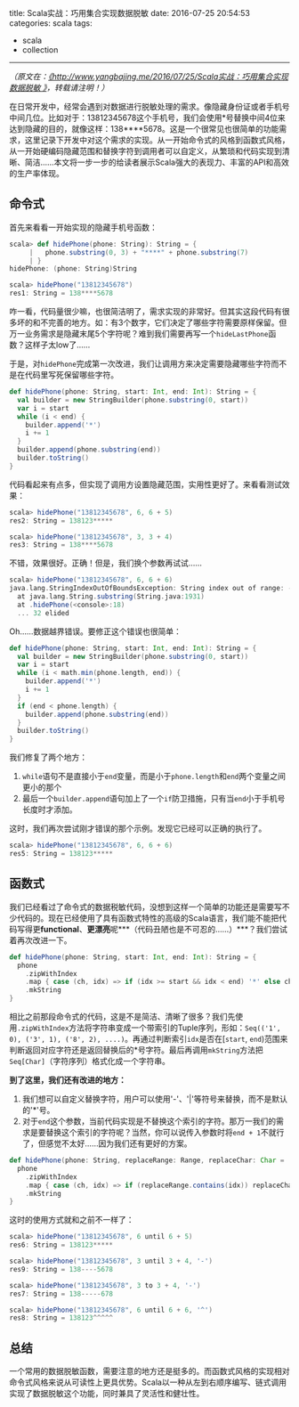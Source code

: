 title: Scala实战：巧用集合实现数据脱敏
date: 2016-07-25 20:54:53
categories: scala
tags:
- scala
- collection
---

*（原文在：[《http://www.yangbajing.me/2016/07/25/Scala实战：巧用集合实现数据脱敏
》](http://www.yangbajing.me/2016/07/25/scala%E5%AE%9E%E6%88%98%EF%BC%9A%E5%B7%A7%E7%94%A8%E9%9B%86%E5%90%88%E5%AE%9E%E7%8E%B0%E6%95%B0%E6%8D%AE%E8%84%B1%E6%95%8F/)，转载请注明！）*

在日常开发中，经常会遇到对数据进行脱敏处理的需求。像隐藏身份证或者手机号中间几位。比如对于：13812345678这个手机号，我们会使用\*号替换中间4位来达到隐藏的目的，就像这样：138\*\*\*\*5678。这是一个很常见也很简单的功能需求，这里记录下开发中对这个需求的实现。从一开始命令式的风格到函数式风格，从一开始硬编码隐藏范围和替换字符到调用者可以自定义，从繁琐和代码实现到清晰、简洁……本文将一步一步的给读者展示Scala强大的表现力、丰富的API和高效的生产率体现。

## 命令式

首先来看看一开始实现的隐藏手机号函数：

```scala
scala> def hidePhone(phone: String): String = {
     |   phone.substring(0, 3) + "****" + phone.substring(7)
     | }
hidePhone: (phone: String)String

scala> hidePhone("13812345678")
res1: String = 138****5678
```

咋一看，代码量很少嘛，也很简洁明了，需求实现的非常好。但其实这段代码有很多坏的和不完善的地方。如：有3个数字，它们决定了哪些字符需要原样保留。但万一业务需求是隐藏末尾5个字符呢？难到我们需要再写一个`hideLastPhone`函数？这样子太low了……

于是，对`hidePhone`完成第一次改进，我们让调用方来决定需要隐藏哪些字符而不是在代码里写死保留哪些字符。

```scala
def hidePhone(phone: String, start: Int, end: Int): String = {
  val builder = new StringBuilder(phone.substring(0, start))
  var i = start
  while (i < end) {
    builder.append('*')
    i += 1
  }
  builder.append(phone.substring(end))
  builder.toString()
}
```

代码看起来有点多，但实现了调用方设置隐藏范围，实用性更好了。来看看测试效果：

```scala
scala> hidePhone("13812345678", 6, 6 + 5)
res2: String = 138123*****

scala> hidePhone("13812345678", 3, 3 + 4)
res3: String = 138****5678
```

不错，效果很好。正确！但是，我们换个参数再试试……

```scala
scala> hidePhone("13812345678", 6, 6 + 6)
java.lang.StringIndexOutOfBoundsException: String index out of range: -1
  at java.lang.String.substring(String.java:1931)
  at .hidePhone(<console>:18)
  ... 32 elided
```

Oh……数据越界错误。要修正这个错误也很简单：

```scala
def hidePhone(phone: String, start: Int, end: Int): String = {
  val builder = new StringBuilder(phone.substring(0, start))
  var i = start
  while (i < math.min(phone.length, end)) {
    builder.append('*')
    i += 1
  }
  if (end < phone.length) {
    builder.append(phone.substring(end))
  }
  builder.toString()
}
```
我们修复了两个地方：

1. `while`语句不是直接小于`end`变量，而是小于`phone.length`和`end`两个变量之间更小的那个
2. 最后一个`builder.append`语句加上了一个`if`防卫措施，只有当`end`小于手机号长度时才添加。

这时，我们再次尝试刚才错误的那个示例。发现它已经可以正确的执行了。

```scala
scala> hidePhone("13812345678", 6, 6 + 6)
res5: String = 138123*****
```

## 函数式

我们已经看过了命令式的数据税敏代码，没想到这样一个简单的功能还是需要写不少代码的。现在已经使用了具有函数式特性的高级的Scala语言，我们能不能把代码写得更**functional**、**更漂亮**呢***（代码丑陋也是不可忍的……）***？我们尝试着再次改进一下。

```scala
def hidePhone(phone: String, start: Int, end: Int): String = {
  phone
    .zipWithIndex
    .map { case (ch, idx) => if (idx >= start && idx < end) '*' else ch }
    .mkString
}
```

相比之前那段命令式的代码，这是不是简洁、清晰了很多？我们先使用`.zipWithIndex`方法将字符串变成一个带索引的Tuple序列，形如：`Seq(('1', 0), ('3', 1), ('8', 2), ....)`。再通过判断索引`idx`是否在[`start`, `end`)范围来判断返回对应字符还是返回替换后的\*号字符。最后再调用`mkString`方法把`Seq[Char]`（字符序列）格式化成一个字符串。

**到了这里，我们还有改进的地方：**

1. 我们想可以自定义替换字符，用户可以使用'-'、'|'等符号来替换，而不是默认的'*'号。
2. 对于`end`这个参数，当前代码实现是不替换这个索引的字符。那万一我们的需求是要替换这个索引的字符呢？当然，你可以说传入参数时将`end + 1`不就行了，但感觉不太好……因为我们还有更好的方案。

```scala
def hidePhone(phone: String, replaceRange: Range, replaceChar: Char = '*'): String = {
  phone
    .zipWithIndex
    .map { case (ch, idx) => if (replaceRange.contains(idx)) replaceChar else ch }
    .mkString
}
```

这时的使用方式就和之前不一样了：

```scala
scala> hidePhone("13812345678", 6 until 6 + 5)
res6: String = 138123*****

scala> hidePhone("13812345678", 3 until 3 + 4, '-')
res9: String = 138----5678

scala> hidePhone("13812345678", 3 to 3 + 4, '-')
res7: String = 138-----678

scala> hidePhone("13812345678", 6 until 6 + 6, '^')
res8: String = 138123^^^^^
```

## 总结

一个常用的数据脱敏函数，需要注意的地方还是挺多的。而函数式风格的实现相对命令式风格来说从可读性上更具优势。Scala以一种从左到右顺序编写、链式调用实现了数据脱敏这个功能，同时兼具了灵活性和健壮性。

